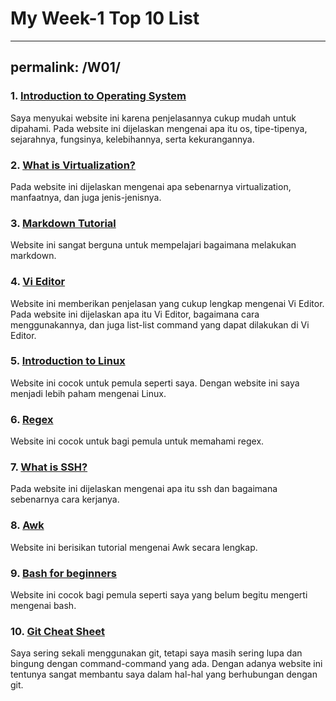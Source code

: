 # My Week-1 Top 10 List
---
permalink: /W01/
---

### 1. [Introduction to Operating System](https://www.guru99.com/operating-system-tutorial.html)
Saya menyukai website ini karena penjelasannya cukup mudah untuk dipahami. Pada website ini dijelaskan mengenai apa itu os, tipe-tipenya, sejarahnya, fungsinya, kelebihannya, serta kekurangannya.

### 2. [What is Virtualization?](https://www.ibm.com/cloud/learn/virtualization-a-complete-guide)
Pada website ini dijelaskan mengenai apa sebenarnya virtualization, manfaatnya, dan juga jenis-jenisnya.

### 3. [Markdown Tutorial](https://guides.github.com/features/mastering-markdown/)
Website ini sangat berguna untuk mempelajari bagaimana melakukan markdown.

### 4. [Vi Editor](https://www.guru99.com/the-vi-editor.html)
Website ini memberikan penjelasan yang cukup lengkap mengenai Vi Editor. Pada website ini dijelaskan apa itu Vi Editor, bagaimana cara menggunakannya, dan juga list-list command yang dapat dilakukan di Vi Editor.

### 5. [Introduction to Linux](https://www.guru99.com/introduction-linux.html)
Website ini cocok untuk pemula seperti saya. Dengan website ini saya menjadi lebih paham mengenai Linux.

### 6. [Regex](https://www.sitepoint.com/learn-regex/)
Website ini cocok untuk bagi pemula untuk memahami regex.

### 7. [What is SSH?](https://searchsecurity.techtarget.com/definition/Secure-Shell)
Pada website ini dijelaskan mengenai apa itu ssh dan bagaimana sebenarnya cara kerjanya.

### 8. [Awk](https://www.tutorialspoint.com/awk/index.htm)
Website ini berisikan tutorial mengenai Awk secara lengkap.

### 9. [Bash for beginners](https://towardsdatascience.com/basics-of-bash-for-beginners-92e53a4c117a)
Website ini cocok bagi pemula seperti saya yang belum begitu mengerti mengenai bash.

### 10. [Git Cheat Sheet](https://training.github.com/downloads/github-git-cheat-sheet/)
Saya sering sekali menggunakan git, tetapi saya masih sering lupa dan bingung dengan command-command yang ada. Dengan adanya website ini tentunya sangat membantu saya dalam hal-hal yang berhubungan dengan git.
